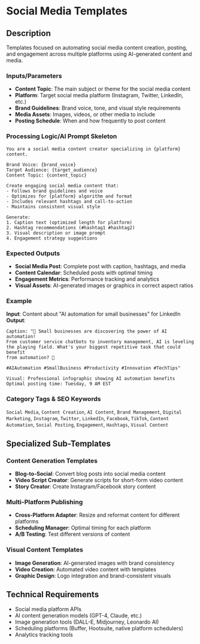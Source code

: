 # Social Media Templates

## Description
Templates focused on automating social media content creation, posting, and engagement across multiple platforms using AI-generated content and media.

### Inputs/Parameters
- **Content Topic**: The main subject or theme for the social media content
- **Platform**: Target social media platform (Instagram, Twitter, LinkedIn, etc.)
- **Brand Guidelines**: Brand voice, tone, and visual style requirements
- **Media Assets**: Images, videos, or other media to include
- **Posting Schedule**: When and how frequently to post content

### Processing Logic/AI Prompt Skeleton
```
You are a social media content creator specializing in {platform} content.

Brand Voice: {brand_voice}
Target Audience: {target_audience}
Content Topic: {content_topic}

Create engaging social media content that:
- Follows brand guidelines and voice
- Optimizes for {platform} algorithm and format
- Includes relevant hashtags and call-to-action
- Maintains consistent visual style

Generate:
1. Caption text (optimized length for platform)
2. Hashtag recommendations (#hashtag1 #hashtag2)
3. Visual description or image prompt
4. Engagement strategy suggestions
```

### Expected Outputs
- **Social Media Post**: Complete post with caption, hashtags, and media
- **Content Calendar**: Scheduled posts with optimal timing
- **Engagement Metrics**: Performance tracking and analytics
- **Visual Assets**: AI-generated images or graphics in correct aspect ratios

### Example
**Input**: Content about "AI automation for small businesses" for LinkedIn
**Output**:
```
Caption: "🚀 Small businesses are discovering the power of AI automation! 
From customer service chatbots to inventory management, AI is leveling 
the playing field. What's your biggest repetitive task that could benefit 
from automation? 💭

#AIAutomation #SmallBusiness #Productivity #Innovation #TechTips"

Visual: Professional infographic showing AI automation benefits
Optimal posting time: Tuesday, 9 AM EST
```

### Category Tags & SEO Keywords
`Social Media`, `Content Creation`, `AI Content`, `Brand Management`, `Digital Marketing`, `Instagram`, `Twitter`, `LinkedIn`, `Facebook`, `TikTok`, `Content Automation`, `Social Posting`, `Engagement`, `Hashtags`, `Visual Content`

## Specialized Sub-Templates

### Content Generation Templates
- **Blog-to-Social**: Convert blog posts into social media content
- **Video Script Creator**: Generate scripts for short-form video content
- **Story Creator**: Create Instagram/Facebook story content

### Multi-Platform Publishing
- **Cross-Platform Adapter**: Resize and reformat content for different platforms
- **Scheduling Manager**: Optimal timing for each platform
- **A/B Testing**: Test different versions of content

### Visual Content Templates
- **Image Generation**: AI-generated images with brand consistency
- **Video Creation**: Automated video content with templates
- **Graphic Design**: Logo integration and brand-consistent visuals

## Technical Requirements
- Social media platform APIs
- AI content generation models (GPT-4, Claude, etc.)
- Image generation tools (DALL-E, Midjourney, Leonardo AI)
- Scheduling platforms (Buffer, Hootsuite, native platform schedulers)
- Analytics tracking tools
